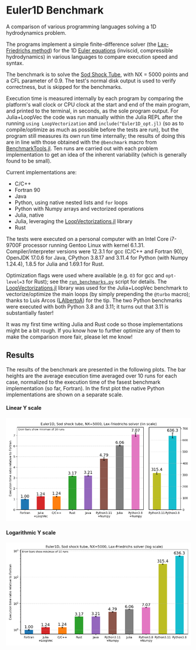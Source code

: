 # Euler1D Benchmark
A comparison of various programming languages solving a 1D hydrodynamics problem.

The programs implement a simple finite-difference solver (the [Lax-Friedrichs method](https://en.wikipedia.org/wiki/Lax%E2%80%93Friedrichs_method)) for the 1D [Euler equations](https://en.wikipedia.org/wiki/Euler_equations_(fluid_dynamics)) (inviscid, compressible hydrodynamics) in various languages to compare execution speed and syntax.

The benchmark is to solve the [Sod Shock Tube](https://en.wikipedia.org/wiki/Sod_shock_tube), with NX = 5000 points and a CFL parameter of 0.9. The test's normal disk output is used to verify correctness, but is skipped for the benchmarks.

Execution time is measured internally by each program by comparing the platform's wall clock or CPU clock at the start and end of the main program, and printed to the terminal, in seconds, as the sole program output. For Julia+LoopVec the code was run manually within the Julia REPL after the running `using LoopVectorization` and `include("Euler1D_opt.jl)` (so as to compile/optimize as much as possible before the tests are run), but the program still measures its own run time internally; the results of doing this are in line with those obtained with the `@benchmark` macro from [BenchmarkTools.jl](https://github.com/JuliaCI/BenchmarkTools.jl). Ten runs are carried out with each problem implementation to get an idea of the inherent variability (which is generally found to be small).

Current implementations are:

- C/C++
- Fortran 90 
- Java
- Python, using native nested lists and `for` loops
- Python with Numpy arrays and vectorized operations
- Julia, native
- Julia, leveraging the [LoopVectorizations.jl](https://github.com/JuliaSIMD/LoopVectorization.jl) library
- Rust

The tests were executed on a personal computer with an Intel Core i7-9700F processor running Gentoo Linux with kernel 6.1.31. Compiler/interpreter versions were 12.3.1 for gcc (C/C++ and Fortran 90), OpenJDK 17.0.6 for Java, CPython 3.8.17 and 3.11.4 for Python (with Numpy 1.24.4), 1.8.5 for Julia and 1.69.1 for Rust.

Optimization flags were used where available (e.g. `O3` for gcc and `opt-level=3` for Rust); see the [`run_benchmarks.py`](https://github.com/meithan/Euler1D_Benchmark/blob/main/run_benchmarks.py) script for details. The [LoopVectorizations.jl](https://github.com/JuliaCI/BenchmarkTools.jl) library was used for the Julia+LoopVec benchmark to vectorize/optimize the main loops (by simply prepending the `@turbo` macro); thanks to Luis Arcos ([LAlbertoA](https://github.com/LAlbertoA)) for the tip. The two Python benchmarks were executed with both Python 3.8 and 3.11; it turns out that 3.11 is substantially faster!

It was my first time writing Julia and Rust code so those implementations might be a bit rough. If you know how to further optimize any of them to make the comparison more fair, please let me know!

## Results

The results of the benchmark are presented in the following plots. The bar heights are the average execution time averaged over 10 runs for each case, normalized to the execution time of the fasest benchmark implementation (so far, Fortran). In the first plot the native Python implementations are shown on a separate scale.

#### **Linear** Y scale
![Lin scale](https://github.com/meithan/Euler1D_Benchmark/blob/main/benchmark_lin.png)


#### **Logarithmic** Y scale
![Log scale](https://github.com/meithan/Euler1D_Benchmark/blob/main/benchmark_log.png)


